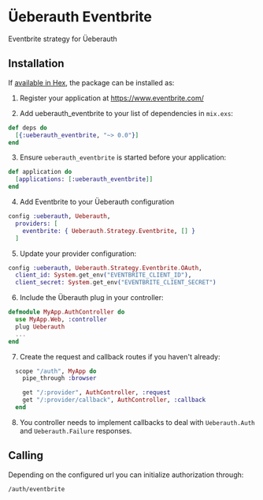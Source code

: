 Üeberauth Eventbrite
====================

Eventbrite strategy for Üeberauth

## Installation

If [available in Hex](https://hex.pm/docs/publish), the package can be installed as:

  1. Register your application at https://www.eventbrite.com/

  2. Add ueberauth_eventbrite to your list of dependencies in `mix.exs`:
  ```elixir
  def deps do
    [{:ueberauth_eventbrite, "~> 0.0"}]
  end
  ```

  3. Ensure `ueberauth_eventbrite` is started before your application:
  ```elixir
  def application do
    [applications: [:ueberauth_eventbrite]]
  end
  ```

  4. Add Eventbrite to your Üeberauth configuration
  ```elixir
  config :ueberauth, Ueberauth,
    providers: [
      eventbrite: { Ueberauth.Strategy.Eventbrite, [] }
    ]
  ```

  5.  Update your provider configuration:
  ```elixir
  config :ueberauth, Ueberauth.Strategy.Eventbrite.OAuth,
    client_id: System.get_env("EVENTBRITE_CLIENT_ID"),
    client_secret: System.get_env("EVENTBRITE_CLIENT_SECRET")
  ```

  6.  Include the Überauth plug in your controller:
  ```elixir
  defmodule MyApp.AuthController do
    use MyApp.Web, :controller
    plug Ueberauth
    ...
  end
  ```

  7.  Create the request and callback routes if you haven't already:
  ```elixir
    scope "/auth", MyApp do
      pipe_through :browser

      get "/:provider", AuthController, :request
      get "/:provider/callback", AuthController, :callback
    end
 ```

  8. You controller needs to implement callbacks to deal with `Ueberauth.Auth` and `Ueberauth.Failure` responses.


## Calling

Depending on the configured url you can initialize authorization through:

    /auth/eventbrite
